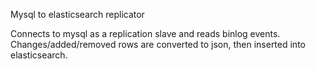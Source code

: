 Mysql to elasticsearch replicator

Connects to mysql as a replication slave and reads binlog events.
Changes/added/removed rows are converted to json, then inserted into elasticsearch.

